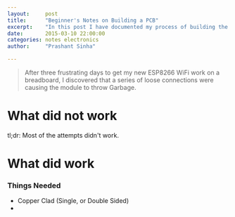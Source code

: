 ```yaml
---
layout:     post
title:      "Beginner's Notes on Building a PCB"
excerpt:    "In this post I have documented my process of building the PCB."
date:       2015-03-10 22:00:00
categories: notes electronics
author:     "Prashant Sinha"

---
```


>After three frustrating days to get my new ESP8266 WiFi work on a breadboard, I discovered that a series of loose connections were causing the module to throw Garbage.

# What did not work

tl;dr: Most of the attempts didn't work.

# What did work

### Things Needed

-   Copper Clad (Single, or Double Sided)
-   